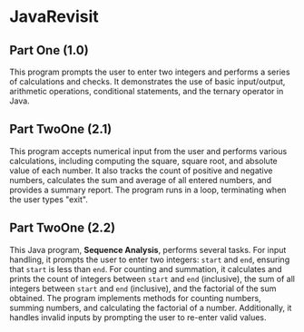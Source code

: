 # JavaRevisit
## Part One (1.0)
This program prompts the user to enter two integers and performs a series of calculations and checks. It demonstrates the use of basic input/output, arithmetic operations, conditional statements, and the ternary operator in Java.

## Part TwoOne (2.1)
This program accepts numerical input from the user and performs various calculations, including computing the square, square root, and absolute value of each number. It also tracks the count of positive and negative numbers, calculates the sum and average of all entered numbers, and provides a summary report. The program runs in a loop, terminating when the user types "exit".

## Part TwoOne (2.2)
This Java program, **Sequence Analysis**, performs several tasks. For input handling, it prompts the user to enter two integers: `start` and `end`, ensuring that `start` is less than `end`. For counting and summation, it calculates and prints the count of integers between `start` and `end` (inclusive), the sum of all integers between `start` and `end` (inclusive), and the factorial of the sum obtained. The program implements methods for counting numbers, summing numbers, and calculating the factorial of a number. Additionally, it handles invalid inputs by prompting the user to re-enter valid values.
